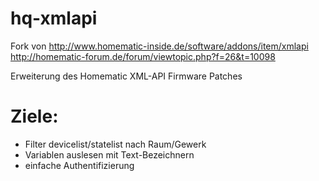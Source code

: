 hq-xmlapi
=========

Fork von http://www.homematic-inside.de/software/addons/item/xmlapi
http://homematic-forum.de/forum/viewtopic.php?f=26&t=10098

Erweiterung des Homematic XML-API Firmware Patches

Ziele:
======

* Filter devicelist/statelist nach Raum/Gewerk
* Variablen auslesen mit Text-Bezeichnern
* einfache Authentifizierung